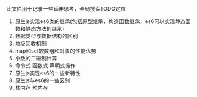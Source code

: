 此文件用于记录一些延伸思考，全局搜索TODO定位

1. 原生js实现es6类的继承(包括原型继承，构造函数继承，es6可以实现静态函数和静态方法的继承)
2. 数据类型与数据结构的区别
3. 垃圾回收机制
4. map和set较数组和对象的性能优势
5. 小数的二进制计算
6. 命令式 函数式 声明式操作
7. 原生js实现es6的一些新特性
8. 原生js与es6的一些区别
9. 栈内存 堆内存

